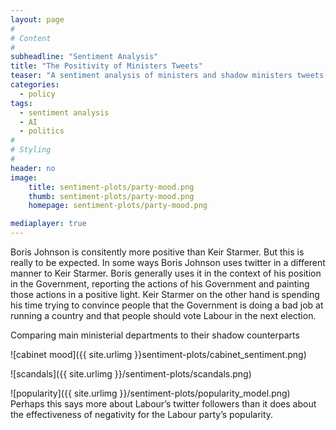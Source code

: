 ```yaml
---
layout: page
#
# Content
#
subheadline: "Sentiment Analysis"
title: "The Positivity of Ministers Tweets"
teaser: "A sentiment analysis of ministers and shadow ministers tweets."
categories:
  - policy
tags:
  - sentiment analysis
  - AI
  - politics
#
# Styling
#
header: no
image:
    title: sentiment-plots/party-mood.png
    thumb: sentiment-plots/party-mood.png
    homepage: sentiment-plots/party-mood.png

mediaplayer: true
---
```




Boris Johnson is consitently more positive than Keir Starmer. But this
is really to be expected. In some ways Boris Johnson uses twitter in a
different manner to Keir Starmer. Boris generally uses it in the context
of his position in the Government, reporting the actions of his
Government and painting those actions in a positive light. Keir Starmer
on the other hand is spending his time trying to convince people that
the Government is doing a bad job at running a country and that people
should vote Labour in the next election.

Comparing main ministerial departments to their shadow counterparts



![cabinet mood]({{ site.urlimg }}sentiment-plots/cabinet_sentiment.png)



![scandals]({{ site.urlimg }}/sentiment-plots/scandals.png)



![popularity]({{ site.urlimg }}/sentiment-plots/popularity_model.png)
Perhaps this says more about Labour’s twitter followers than it does
about the effectiveness of negativity for the Labour party’s popularity.
<br/><br/><br/><br/>
